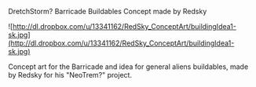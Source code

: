 DretchStorm? Barricade Buildables Concept made by Redsky

![http://dl.dropbox.com/u/13341162/RedSky_ConceptArt/buildingIdea1-sk.jpg](http://dl.dropbox.com/u/13341162/RedSky_ConceptArt/buildingIdea1-sk.jpg)

Concept art for the Barricade and idea for general aliens buildables, made by Redsky for his "NeoTrem?" project.